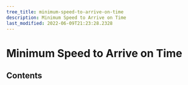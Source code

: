```yaml
---
tree_title: minimum-speed-to-arrive-on-time
description: Minimum Speed to Arrive on Time
last_modified: 2022-06-09T21:23:28.2328
---
```


# Minimum Speed to Arrive on Time

## Contents
